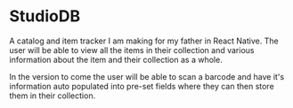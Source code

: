 # StudioDB

A catalog and item tracker I am making for my father in React Native. The user will be able to view all the items in their collection and various information about the item and their collection as a whole.

In the version to come the user will be able to scan a barcode and have it's information auto populated into pre-set fields where they can then store them in their collection.

